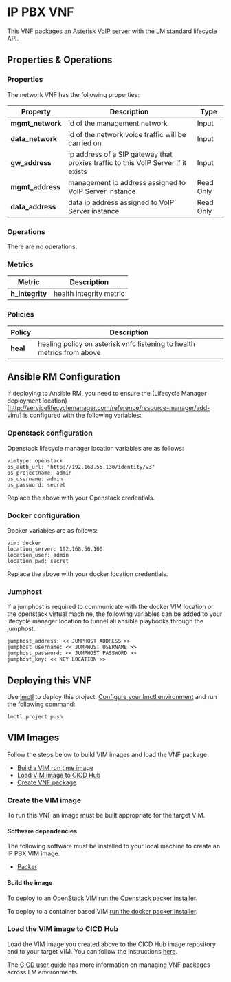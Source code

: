 # IP PBX VNF

This VNF packages an [Asterisk VoIP server](https://www.asterisk.org/) with the LM standard lifecycle API.

## Properties & Operations

### Properties

The network VNF has the following properties:

| Property             |  Description                        | Type      |
|----------------------|-------------------------------------|-----------|
| **mgmt_network**     | id of the management network        | Input     |
| **data_network**     | id of the network voice traffic will be carried on | Input    |
| **gw_address**       | ip address of a SIP gateway that proxies traffic to this VoIP Server if it exists | Input    |
| **mgmt_address**     | management ip address assigned to VoIP Server instance | Read Only |
| **data_address**     | data ip address assigned to VoIP Server instance  | Read Only |

### Operations

There are no operations. 

### Metrics

| Metric               |  Description                        |
|----------------------|-------------------------------------|
| **h_integrity**      | health integrity metric             |

### Policies

| Policy               |  Description                        |
|----------------------|-------------------------------------|
| **heal**             | healing policy on asterisk vnfc listening to health metrics from above  |

## Ansible RM Configuration

If deploying to Ansible RM, you need to ensure the (Lifecycle Manager deployment location)[http://servicelifecyclemanager.com/reference/resource-manager/add-vim/] is configured with the following variables:


### Openstack configuration

Openstack lifecycle manager location variables are as follows: 

```
vimtype: openstack
os_auth_url: "http://192.168.56.130/identity/v3"
os_projectname: admin
os_username: admin
os_password: secret
```

Replace the above with your Openstack credentials.

### Docker configuration

Docker variables are as follows:

```
vim: docker
location_server: 192.168.56.100
location_user: admin
location_pwd: secret
```

Replace the above with your docker location credentials.

### Jumphost

If a jumphost is required to communicate with the docker VIM location or the openstack virtual machine, the following variables can be added to your lifecycle manager location to tunnel all ansible playbooks through the jumphost.

```
jumphost_address: << JUMPHOST ADDRESS >>
jumphost_username: << JUMPHOST USERNAME >>
jumphost_password: << JUMPHOST PASSWORD >>
jumphost_key: << KEY LOCATION >>
```

## Deploying this VNF

Use [lmctl](http://servicelifecyclemanager.com/reference/lmctl/) to deploy this project. [Configure your lmctl environment](http://servicelifecyclemanager.com/reference/lmctl/#configure-lmctl-environments) and run the following command:

```
lmctl project push
```

## VIM Images

Follow the steps below to build VIM images and load the VNF package
* [Build a VIM run time image](#create-the-vim-image)
* [Load VIM image to CICD Hub](#load-the-vim-image-to-cicd-hub)
* [Create VNF package](#push-vnf-package)

### Create the VIM image

To run this VNF an image must be built appropriate for the target VIM. 

#### Software dependencies

The following software must be installed to your local machine to create an IP PBX VIM image. 
* [Packer](https://packer.io/)

#### Build the image

To deploy to an OpenStack VIM [run the Openstack packer installer](/vnfs/ip-pbx/VNFCs/asterisk-vnfc/VDUs/packer/openstack/Readme.md).

To deploy to a container based VIM [run the docker packer installer](/vnfs/ip-pbx/VNFCs/asterisk-vnfc/VDUs/packer/docker/Readme.md).

### Load the VIM image to CICD Hub

Load the VIM image you created above to the CICD Hub image repository and to your target VIM. You can follow the instructions [here](http://servicelifecyclemanager.com/user-guides/cicd/upload-images/).


The [CICD user guide](http://servicelifecyclemanager.com/user-guides/cicd/getting-started/) has more information on managing VNF packages across LM environments. 